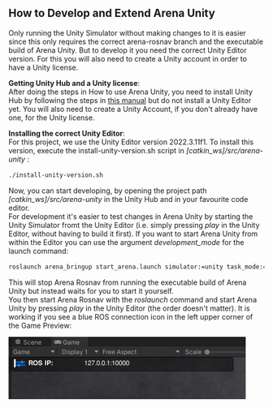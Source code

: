 ## How to Develop and Extend Arena Unity
Only running the Unity Simulator without making changes to it is easier since this only requires the correct arena-rosnav branch and the executable build of Arena Unity. But to develop it you need the correct Unity Editor version. For this you will also need to create a Unity account in order to have a Unity license.

**Getting Unity Hub and a Unity license**:  
After doing the steps in How to use Arena Unity, you need to install Unity Hub by following the steps in [this manual](https://docs.unity3d.com/hub/manual/InstallHub.html#install-hub-linux) but do not install a Unity Editor yet. You will also need to create a Unity  Account, if you don't already have one, for the Unity license.

**Installing the correct Unity Editor**:  
For this project, we use the Unity Editor version 2022.3.11f1. To install this version, execute the install-unity-version.sh script  in *\[catkin_ws\]/src/arena-unity* :
```sh
./install-unity-version.sh
```

Now, you can start developing, by opening the project path *\[catkin_ws\]/src/arena-unity* in the Unity Hub and in your favourite code editor.  
For development it's easier to test changes in Arena Unity by starting the Unity Simulator fromt the Unity Editor (i.e. simply pressing *play* in the Unity Editor, without having to build it first). If you want to start Arena Unity from within the Editor you can use the argument *development_mode* for the launch command:
```sh
roslaunch arena_bringup start_arena.launch simulator:=unity task_mode:=scenario model:=jackal development_mode:=true 
```
This will stop Arena Rosnav from running the executable build of Arena Unity but instead waits for you to start it yourself.  
You then start Arena Rosnav with the *roslaunch* command and start Arena Unity by pressing *play* in the Unity Editor (the order doesn't matter). It is working if you see a blue ROS connection icon in the left upper corner of the Game Preview:

![](../../images/packages/Unity-Connection-Success.png)
